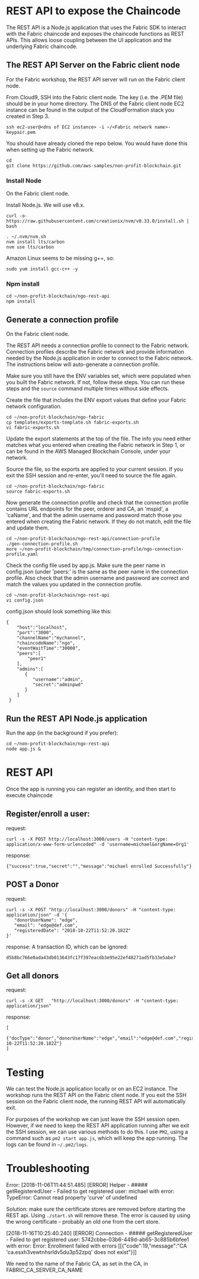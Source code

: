 # REST API to expose the Chaincode

The REST API is a Node.js application that uses the Fabric SDK to interact with the Fabric chaincode
and exposes the chaincode functions as REST APIs. This allows loose coupling between the UI application
and the underlying Fabric chaincode.

## The REST API Server on the Fabric client node
For the Fabric workshop, the REST API server will run on the Fabric client node.

From Cloud9, SSH into the Fabric client node. The key (i.e. the .PEM file) should be in your home directory. 
The DNS of the Fabric client node EC2 instance can be found in the output of the CloudFormation stack you 
created in Step 3.

```
ssh ec2-user@<dns of EC2 instance> -i ~/<Fabric network name>-keypair.pem
```

You should have already cloned the repo below. You would have done this when setting up the
Fabric network.

```
cd
git clone https://github.com/aws-samples/non-profit-blockchain.git
```

### Install Node
On the Fabric client node.

Install Node.js. We will use v8.x.

```
curl -o- https://raw.githubusercontent.com/creationix/nvm/v0.33.0/install.sh | bash
```

```
. ~/.nvm/nvm.sh
nvm install lts/carbon
nvm use lts/carbon
```

Amazon Linux seems to be missing g++, so:

```
sudo yum install gcc-c++ -y
```

### Npm install

```
cd ~/non-profit-blockchain/ngo-rest-api
npm install
```

## Generate a connection profile
On the Fabric client node.

The REST API needs a connection profile to connect to the Fabric network. Connection profiles describe
the Fabric network and provide information needed by the Node.js application in order to connect to the
Fabric network. The instructions below will auto-generate a connection profile. 

Make sure you still have the ENV variables set, which were populated when you built the Fabric network.
If not, follow these steps. You can run these steps and the `source` command multiple times without side effects.

Create the file that includes the ENV export values that define your Fabric network configuration.

```
cd ~/non-profit-blockchain/ngo-fabric
cp templates/exports-template.sh fabric-exports.sh
vi fabric-exports.sh
```

Update the export statements at the top of the file. The info you need either matches what you 
entered when creating the Fabric network in Step 1, or can be found in the AWS Managed Blockchain Console,
under your network.

Source the file, so the exports are applied to your current session. If you exit the SSH session
and re-enter, you'll need to source the file again.

```
cd ~/non-profit-blockchain/ngo-fabric
source fabric-exports.sh
```

Now generate the connection profile and check that the connection profile contains URL endpoints 
for the peer, orderer and CA, an 'mspid', a 'caName', and that the admin username and password
match those you entered when creating the Fabric network. If they do not match, edit the file
and update them.

```
cd ~/non-profit-blockchain/ngo-rest-api/connection-profile
./gen-connection-profile.sh
more ~/non-profit-blockchain/tmp/connection-profile/ngo-connection-profile.yaml
```

Check the config file used by app.js. Make sure the peer name in config.json (under 'peers:' is 
the same as the peer name in the connection profile. Also check that the admin username and 
password are correct and match the values you updated in the connection profile.

```
cd ~/non-profit-blockchain/ngo-rest-api
vi config.json
```

config.json should look something like this:

```
{
    "host":"localhost",
    "port":"3000",
    "channelName":"mychannel",
    "chaincodeName":"ngo",
    "eventWaitTime":"30000",
    "peers":[
        "peer1"
    ],
    "admins":[
       {
          "username":"admin",
          "secret":"adminpwd"
       }
    ]
 }
```

## Run the REST API Node.js application

Run the app (in the background if you prefer):

```
cd ~/non-profit-blockchain/ngo-rest-api
node app.js &
```

# REST API 
Once the app is running you can register an identity, and then start to execute chaincode

## Register/enroll a user:

request:
```
curl -s -X POST http://localhost:3000/users -H "content-type: application/x-www-form-urlencoded" -d 'username=michael&orgName=Org1'
```

response:
```
{"success":true,"secret":"","message":"michael enrolled Successfully"}
```

## POST a Donor

request:
```
curl -s -X POST "http://localhost:3000/donors" -H "content-type: application/json" -d '{ 
   "donorUserName": "edge", 
   "email": "edge@def.com", 
   "registeredDate": "2018-10-22T11:52:20.182Z" 
}'
```

response:
A transaction ID, which can be ignored:

```
d5b8bc766e0ada43db013643fc17f397eacdb3e95e22ef48271ad5fb33e5abe7
```

## Get all donors

request:
```
curl -s -X GET   "http://localhost:3000/donors" -H "content-type: application/json"
```

response:
```
[
    {"docType":"donor","donorUserName":"edge","email":"edge@def.com","registeredDate":"2018-10-22T11:52:20.182Z"}
]
```

# Testing
We can test the Node.js application locally or on an EC2 instance. The workshop runs the REST API on
the Fabric client node. If you exit the SSH session on the Fabric client node, the running REST API 
will automatically exit.

For purposes of the workshop we can just leave the SSH session open. However, if we need to keep the REST 
API application running after we exit the SSH session, we can use various methods to do this. I use `PM2`,
using a command such as `pm2 start app.js`, which will keep the app running. The logs can be found in `~/.pm2/logs`.

# Troubleshooting

Error: [2018-11-06T11:44:51.485] [ERROR] Helper - ##### getRegisteredUser - Failed to get registered user: michael with error: TypeError: Cannot read property 'curve' of undefined

Solution: make sure the certificate stores are removed before starting the REST api. Using `./start.sh` will remove these. The 
error is caused by using the wrong certificate - probably an old one from the cert store.


[2018-11-16T10:25:40.240] [ERROR] Connection - ##### getRegisteredUser - Failed to get registered user: 5742cbbe-03b6-449d-ab65-3c885b6bfee1 with error: Error: Enrollment failed with errors [[{"code":19,"message":"CA 'ca.esxh3vewtnhsrldv5du3p52zpq' does not exist"}]]

We need to the name of the Fabric CA, as set in the CA, in FABRIC_CA_SERVER_CA_NAME